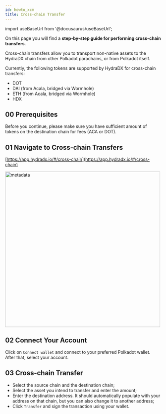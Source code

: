 ```yaml
---
id: howto_xcm
title: Cross-chain Transfer
---
```


import useBaseUrl from '@docusaurus/useBaseUrl';

On this page you will find a **step-by-step guide for performing cross-chain transfers**. 

Cross-chain transfers allow you to transport non-native assets to the HydraDX chain from other Polkadot parachains, or from Polkadot itself.

Currently, the following tokens are supported by HydraDX for cross-chain transfers:
* DOT
* DAI (from Acala, bridged via Wormhole)
* ETH  (from Acala, bridged via Wormhole)
* HDX

## 00 Prerequisites
Before you continue, please make sure you have sufficient amount of tokens on the destination chain for fees (ACA or DOT).

## 01 Navigate to Cross-chain Transfers
[https://app.hydradx.io/#/cross-chain](https://app.hydradx.io/#/cross-chain)

<div style={{textAlign: 'center'}}>
  <img alt="metadata" src={useBaseUrl('/howto_xcm/xcm_screen.jpg')} width="500px" />
</div>


## 02 Connect Your Account
Click on `Connect wallet` and connect to your preferred Polkadot wallet. After that, select your account.

## 03 Cross-chain Transfer
* Select the source chain and the destination chain;
* Select the asset you intend to transfer and enter the amount;
* Enter the destination address. It should automatically populate with your address on that chain, but you can also change it to another address;
* Click `Transfer` and sign the transaction using your wallet.
